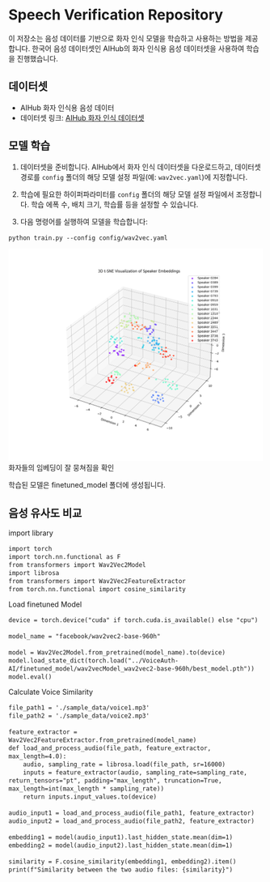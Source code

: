 # Speech Verification Repository

이 저장소는 음성 데이터를 기반으로 화자 인식 모델을 학습하고 사용하는 방법을 제공합니다. 한국어 음성 데이터셋인 AIHub의 화자 인식용 음성 데이터셋을 사용하여 학습을 진행했습니다.

## 데이터셋

- AIHub 화자 인식용 음성 데이터
- 데이터셋 링크: [AIHub 화자 인식 데이터셋](https://aihub.or.kr/aihubdata/data/view.do?currMenu=&topMenu=&aihubDataSe=data&dataSetSn=537)


## 모델 학습

1. 데이터셋을 준비합니다. AIHub에서 화자 인식 데이터셋을 다운로드하고, 데이터셋 경로를 `config` 폴더의 해당 모델 설정 파일(예: `wav2vec.yaml`)에 지정합니다.

2. 학습에 필요한 하이퍼파라미터를 `config` 폴더의 해당 모델 설정 파일에서 조정합니다. 학습 에폭 수, 배치 크기, 학습률 등을 설정할 수 있습니다.

3. 다음 명령어를 실행하여 모델을 학습합니다:

```shell
python train.py --config config/wav2vec.yaml
```

![Result Visualization Image](./images/tsne_3d_visualization_show_result.png)
화자들의 임베딩이 잘 뭉쳐짐을 확인

학습된 모델은 finetuned_model 폴더에 생성됩니다.

## 음성 유사도 비교
import library
```shell
import torch
import torch.nn.functional as F
from transformers import Wav2Vec2Model
import librosa
from transformers import Wav2Vec2FeatureExtractor
from torch.nn.functional import cosine_similarity
```

Load finetuned Model
```shell
device = torch.device("cuda" if torch.cuda.is_available() else "cpu")

model_name = "facebook/wav2vec2-base-960h"

model = Wav2Vec2Model.from_pretrained(model_name).to(device)
model.load_state_dict(torch.load("../VoiceAuth-AI/finetuned_model/wav2vecModel_wav2vec2-base-960h/best_model.pth"))
model.eval()
```

Calculate Voice Similarity
```shell
file_path1 = './sample_data/voice1.mp3'
file_path2 = './sample_data/voice2.mp3'

feature_extractor = Wav2Vec2FeatureExtractor.from_pretrained(model_name)
def load_and_process_audio(file_path, feature_extractor, max_length=4.0):
    audio, sampling_rate = librosa.load(file_path, sr=16000)
    inputs = feature_extractor(audio, sampling_rate=sampling_rate, return_tensors="pt", padding="max_length", truncation=True, max_length=int(max_length * sampling_rate))
    return inputs.input_values.to(device)

audio_input1 = load_and_process_audio(file_path1, feature_extractor)
audio_input2 = load_and_process_audio(file_path2, feature_extractor)

embedding1 = model(audio_input1).last_hidden_state.mean(dim=1)
embedding2 = model(audio_input2).last_hidden_state.mean(dim=1)

similarity = F.cosine_similarity(embedding1, embedding2).item()
print(f"Similarity between the two audio files: {similarity}")
```